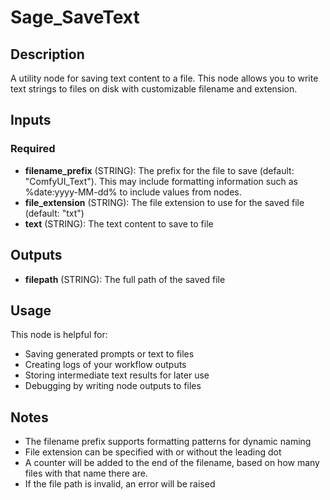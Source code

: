 # Sage_SaveText

## Description

A utility node for saving text content to a file. This node allows you to write text strings to files on disk with customizable filename and extension.

## Inputs

### Required

- **filename_prefix** (STRING): The prefix for the file to save (default: "ComfyUI_Text"). This may include formatting information such as %date:yyyy-MM-dd% to include values from nodes.
- **file_extension** (STRING): The file extension to use for the saved file (default: "txt")
- **text** (STRING): The text content to save to file

## Outputs

- **filepath** (STRING): The full path of the saved file

## Usage

This node is helpful for:

- Saving generated prompts or text to files
- Creating logs of your workflow outputs
- Storing intermediate text results for later use
- Debugging by writing node outputs to files

## Notes

- The filename prefix supports formatting patterns for dynamic naming
- File extension can be specified with or without the leading dot
- A counter will be added to the end of the filename, based on how many files with that name there are.
- If the file path is invalid, an error will be raised
